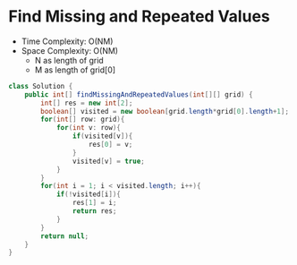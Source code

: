 # Find Missing and Repeated Values

- Time Complexity: O(NM)
- Space Complexity: O(NM)
  - N as length of grid
  - M as length of grid[0]

```java
class Solution {
    public int[] findMissingAndRepeatedValues(int[][] grid) {
        int[] res = new int[2];
        boolean[] visited = new boolean[grid.length*grid[0].length+1];
        for(int[] row: grid){
            for(int v: row){
                if(visited[v]){
                    res[0] = v;
                }
                visited[v] = true;
            }
        }
        for(int i = 1; i < visited.length; i++){
            if(!visited[i]){
                res[1] = i;
                return res;
            }
        }
        return null;
    }
}
```
